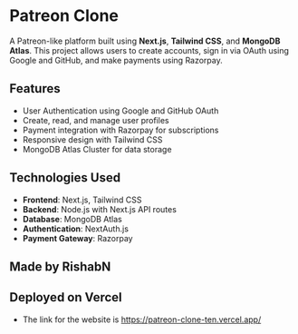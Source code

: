 # Patreon Clone

A Patreon-like platform built using **Next.js**, **Tailwind CSS**, and **MongoDB Atlas**. This project allows users to create accounts, sign in via OAuth using Google and GitHub, and make payments using Razorpay.

## Features

- User Authentication using Google and GitHub OAuth
- Create, read, and manage user profiles
- Payment integration with Razorpay for subscriptions
- Responsive design with Tailwind CSS
- MongoDB Atlas Cluster for data storage

## Technologies Used

- **Frontend**: Next.js, Tailwind CSS
- **Backend**: Node.js with Next.js API routes
- **Database**: MongoDB Atlas
- **Authentication**: NextAuth.js
- **Payment Gateway**: Razorpay

## Made by RishabN

## Deployed on Vercel

- The link for the website is https://patreon-clone-ten.vercel.app/

